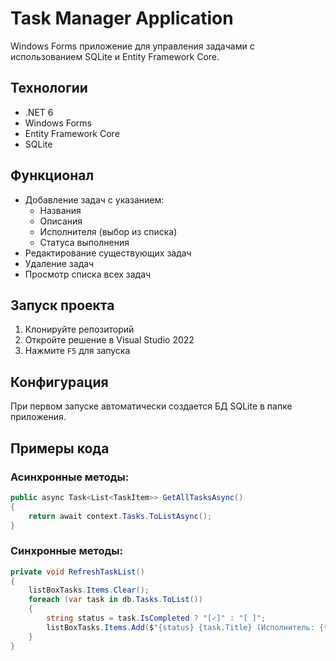 ﻿# Task Manager Application

Windows Forms приложение для управления задачами с использованием SQLite и Entity Framework Core.

##  Технологии
- .NET 6
- Windows Forms
- Entity Framework Core
- SQLite

##  Функционал
- Добавление задач с указанием:
  - Названия
  - Описания
  - Исполнителя (выбор из списка)
  - Статуса выполнения
- Редактирование существующих задач
- Удаление задач
- Просмотр списка всех задач

##  Запуск проекта
1. Клонируйте репозиторий
2. Откройте решение в Visual Studio 2022
3. Нажмите `F5` для запуска

##  Конфигурация
При первом запуске автоматически создается БД SQLite в папке приложения.

##  Примеры кода
### Асинхронные методы:
```csharp
public async Task<List<TaskItem>> GetAllTasksAsync() 
{
    return await context.Tasks.ToListAsync();
}
```

### Синхронные методы:
```csharp
private void RefreshTaskList()
{
    listBoxTasks.Items.Clear();
    foreach (var task in db.Tasks.ToList())
    {
        string status = task.IsCompleted ? "[✓]" : "[ ]";
        listBoxTasks.Items.Add($"{status} {task.Title} (Исполнитель: {task.Assignee})");
    }
}
```

